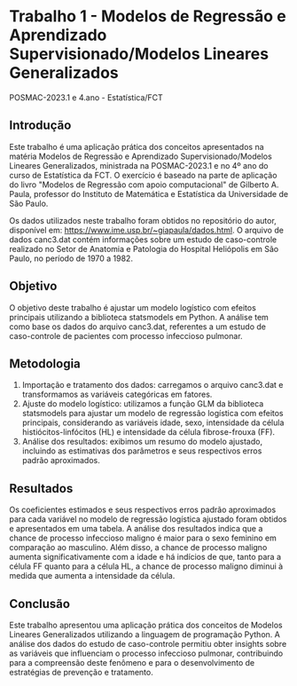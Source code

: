 # Trabalho 1 - Modelos de Regressão e Aprendizado Supervisionado/Modelos Lineares Generalizados
POSMAC-2023.1 e 4.ano - Estatística/FCT

## Introdução
Este trabalho é uma aplicação prática dos conceitos apresentados na matéria Modelos de Regressão e Aprendizado Supervisionado/Modelos Lineares Generalizados, ministrada na POSMAC-2023.1 e no 4º ano do curso de Estatística da FCT. O exercício é baseado na parte de aplicação do livro "Modelos de Regressão com apoio computacional" de Gilberto A. Paula, professor do Instituto de Matemática e Estatística da Universidade de São Paulo.

Os dados utilizados neste trabalho foram obtidos no repositório do autor, disponível em: https://www.ime.usp.br/~giapaula/dados.html. O arquivo de dados canc3.dat contém informações sobre um estudo de caso-controle realizado no Setor de Anatomia e Patologia do Hospital Heliópolis em São Paulo, no período de 1970 a 1982.

## Objetivo
O objetivo deste trabalho é ajustar um modelo logístico com efeitos principais utilizando a biblioteca statsmodels em Python. A análise tem como base os dados do arquivo canc3.dat, referentes a um estudo de caso-controle de pacientes com processo infeccioso pulmonar.

## Metodologia
1. Importação e tratamento dos dados: carregamos o arquivo canc3.dat e transformamos as variáveis categóricas em fatores.
2. Ajuste do modelo logístico: utilizamos a função GLM da biblioteca statsmodels para ajustar um modelo de regressão logística com efeitos principais, considerando as variáveis idade, sexo, intensidade da célula histiócitos-linfócitos (HL) e intensidade da célula fibrose-frouxa (FF).
3. Análise dos resultados: exibimos um resumo do modelo ajustado, incluindo as estimativas dos parâmetros e seus respectivos erros padrão aproximados.

## Resultados
Os coeficientes estimados e seus respectivos erros padrão aproximados para cada variável no modelo de regressão logística ajustado foram obtidos e apresentados em uma tabela. A análise dos resultados indica que a chance de processo infeccioso maligno é maior para o sexo feminino em comparação ao masculino. Além disso, a chance de processo maligno aumenta significativamente com a idade e há indícios de que, tanto para a célula FF quanto para a célula HL, a chance de processo maligno diminui à medida que aumenta a intensidade da célula.

## Conclusão
Este trabalho apresentou uma aplicação prática dos conceitos de Modelos Lineares Generalizados utilizando a linguagem de programação Python. A análise dos dados do estudo de caso-controle permitiu obter insights sobre as variáveis que influenciam o processo infeccioso pulmonar, contribuindo para a compreensão deste fenômeno e para o desenvolvimento de estratégias de prevenção e tratamento.

